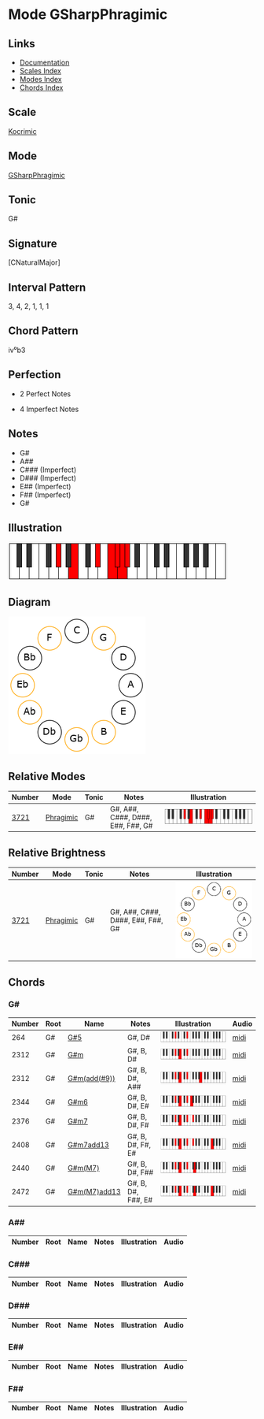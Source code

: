 # Mode GSharpPhragimic

## Links

- [Documentation](README.md)
- [Scales Index](Scales.md)
- [Modes Index](Modes.md)
- [Chords Index](Chords.md)

## Scale

[Kocrimic](ScaleKocrimic.md)

## Mode

[GSharpPhragimic](ModeGSharpPhragimic.md)

## Tonic

G#

## Signature

[CNaturalMajor]

## Interval Pattern

3, 4, 2, 1, 1, 1

## Chord Pattern

iv⁰b3

## Perfection

 - 2 Perfect Notes

 - 4 Imperfect Notes

## Notes

- G#
- A##
- C### (Imperfect)
- D### (Imperfect)
- E## (Imperfect)
- F## (Imperfect)
- G#

## Illustration

![GSharpPhragimic](ModeGSharpPhragimic.png)

## Diagram

![GSharpPhragimic](CircleModeGSharpPhragimic.png)

## Relative Modes

| Number | Mode | Tonic | Notes | Illustration |
|--------|------|-------|-------|--------------|
| [3721](https://ianring.com/musictheory/scales/3721) | [Phragimic](ModePhragimic.md) | G# | G#, A##, C###, D###, E##, F##, G# | ![GSharpPhragimic](ModeGSharpPhragimic.png) |
## Relative Brightness

| Number | Mode | Tonic | Notes | Illustration |
|--------|------|-------|-------|--------------|
| [3721](https://ianring.com/musictheory/scales/3721) | [Phragimic](ModePhragimic.md) | G# | G#, A##, C###, D###, E##, F##, G# | ![GSharpPhragimic](CircleModeGSharpPhragimic.png) |

## Chords

### G#

| Number | Root | Name | Notes | Illustration | Audio |
|--------|------|------|-------|--------------|-------|
| 264 | G# | [G#5](ChordGSharpPowerChord.md) | G#, D# | ![G#5](ChordGSharpPowerChordRootPosition.png) | [midi](ChordGSharpPowerChordRootPosition.mid) |
| 2312 | G# | [G#m](ChordGSharpMinor.md) | G#, B, D# | ![G#m](ChordGSharpMinorRootPosition.png) | [midi](ChordGSharpMinorRootPosition.mid) |
| 2312 | G# | [G#m(add(#9))](ChordGSharpMinorAddSharpNinth.md) | G#, B, D#, A## | ![G#m(add(#9))](ChordGSharpMinorAddSharpNinthRootPosition.png) | [midi](ChordGSharpMinorAddSharpNinthRootPosition.mid) |
| 2344 | G# | [G#m6](ChordGSharpMinorSixth.md) | G#, B, D#, E# | ![G#m6](ChordGSharpMinorSixthRootPosition.png) | [midi](ChordGSharpMinorSixthRootPosition.mid) |
| 2376 | G# | [G#m7](ChordGSharpMinorSeventh.md) | G#, B, D#, F# | ![G#m7](ChordGSharpMinorSeventhRootPosition.png) | [midi](ChordGSharpMinorSeventhRootPosition.mid) |
| 2408 | G# | [G#m7add13](ChordGSharpMinorSeventhAddThirteenth.md) | G#, B, D#, F#, E# | ![G#m7add13](ChordGSharpMinorSeventhAddThirteenthRootPosition.png) | [midi](ChordGSharpMinorSeventhAddThirteenthRootPosition.mid) |
| 2440 | G# | [G#m(M7)](ChordGSharpMinorMajorSeventh.md) | G#, B, D#, F## | ![G#m(M7)](ChordGSharpMinorMajorSeventhRootPosition.png) | [midi](ChordGSharpMinorMajorSeventhRootPosition.mid) |
| 2472 | G# | [G#m(M7)add13](ChordGSharpMinorMajorSeventhAddThirteenth.md) | G#, B, D#, F##, E# | ![G#m(M7)add13](ChordGSharpMinorMajorSeventhAddThirteenthRootPosition.png) | [midi](ChordGSharpMinorMajorSeventhAddThirteenthRootPosition.mid) |

### A##

| Number | Root | Name | Notes | Illustration | Audio |
|--------|------|------|-------|--------------|-------|

### C###

| Number | Root | Name | Notes | Illustration | Audio |
|--------|------|------|-------|--------------|-------|

### D###

| Number | Root | Name | Notes | Illustration | Audio |
|--------|------|------|-------|--------------|-------|

### E##

| Number | Root | Name | Notes | Illustration | Audio |
|--------|------|------|-------|--------------|-------|

### F##

| Number | Root | Name | Notes | Illustration | Audio |
|--------|------|------|-------|--------------|-------|

